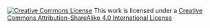 
<a rel="license" href="http://creativecommons.org/licenses/by-sa/4.0/"><img alt="Creative Commons License" style="border-width:0" src="https://i.creativecommons.org/l/by-sa/4.0/88x31.png" /></a> This work is licensed under a [Creative Commons Attribution-ShareAlike 4.0 International License](http://creativecommons.org/licenses/by-sa/4.0/)
